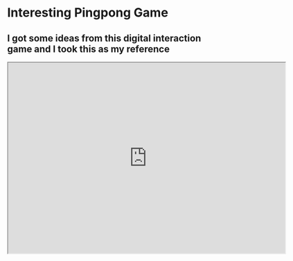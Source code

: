 # Interesting Pingpong Game
## I got some ideas from this digital interaction game and I took this as my reference

<iframe width=640 height=442 src="https://editor.p5js.org/lz2729/full/t0642p3hV"></iframe>
